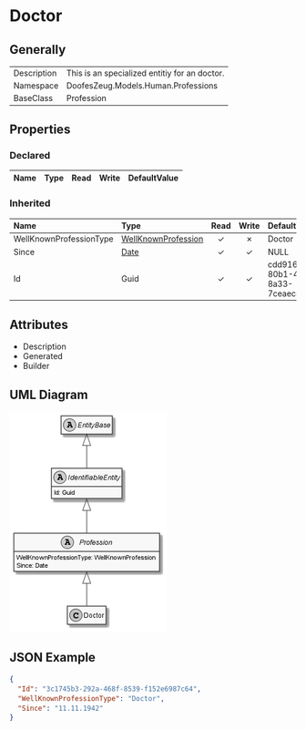 ﻿# Doctor

## Generally

|||
|:-|:-|
|Description|This is an specialized entitiy for an doctor.|
|Namespace|DoofesZeug.Models.Human.Professions|
|BaseClass|Profession|

## Properties

### Declared

|Name|Type|Read|Write|DefaultValue|
|:---|:---|:--:|:---:|:-----------|

### Inherited

|Name|Type|Read|Write|DefaultValue|
|:---|:---|:--:|:---:|:-----------|
|WellKnownProfessionType|[WellKnownProfession](../../Enumerations/DoofesZeug.Models.Human.Professions/WellKnownProfession.md)|&#x2713;|&#x2717;|Doctor|
|Since|[Date](../../Models/DoofesZeug.Models.DateAndTime/Date.md)|&#x2713;|&#x2713;|NULL|
|Id|Guid|&#x2713;|&#x2713;|cdd916d3-80b1-494a-8a33-7ceaecc4c75b|

## Attributes

- Description
- Generated
- Builder

## UML Diagram

![Doctor.png](./Doctor.png "Doctor")

## JSON Example

```json
{
  "Id": "3c1745b3-292a-468f-8539-f152e6987c64",
  "WellKnownProfessionType": "Doctor",
  "Since": "11.11.1942"
}
```

